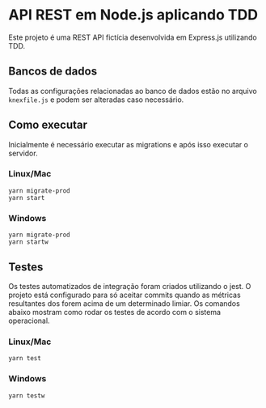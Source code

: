 # API REST em Node.js aplicando TDD

Este projeto é uma REST API fictícia desenvolvida em Express.js utilizando TDD.

## Bancos de dados

Todas as configurações relacionadas ao banco de dados estão no arquivo `knexfile.js` e podem ser alteradas caso necessário.

##  Como executar

Inicialmente é necessário executar as migrations e após isso executar o servidor.

### Linux/Mac

    yarn migrate-prod
    yarn start

### Windows

    yarn migrate-prod
    yarn startw

## Testes

Os testes automatizados de integração foram criados utilizando o jest. O projeto está configurado para só aceitar commits quando as métricas resultantes dos forem acima de um determinado limiar. Os comandos abaixo mostram como rodar os testes de acordo com o sistema operacional.

### Linux/Mac

    yarn test

### Windows

    yarn testw
